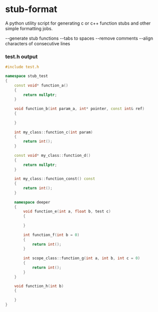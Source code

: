 # stub-format
A python utility script for generating c or c++ function stubs and other simple formatting jobs.

--generate stub functions
--tabs to spaces
--remove comments
--align characters of consecutive lines

### test.h output
```c++
#include test.h

namespace stub_test
{
    const void* function_a() 
    {
        return nullptr;
    }
    
    void function_b(int param_a, int* pointer, const int& ref) 
    {
    
    }
    
    int my_class::function_c(int param) 
    {
        return int();
    }
    
    const void* my_class::function_d() 
    {
        return nullptr;
    }
    
    int my_class::function_const() const
    {
        return int();
    }
    
    namespace deeper
    {
        void function_e(int a, float b, test c) 
        {
        
        }
        
        int function_f(int b = 0) 
        {
            return int();
        }
        
        int scope_class::function_g(int a, int b, int c = 0) 
        {
            return int();
        }
    }

    void function_h(int b) 
    {
    
    }
}
```
